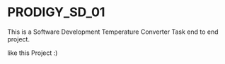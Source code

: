 # PRODIGY_SD_01
This is a Software Development Temperature Converter Task end to end project.

like this Project :)
